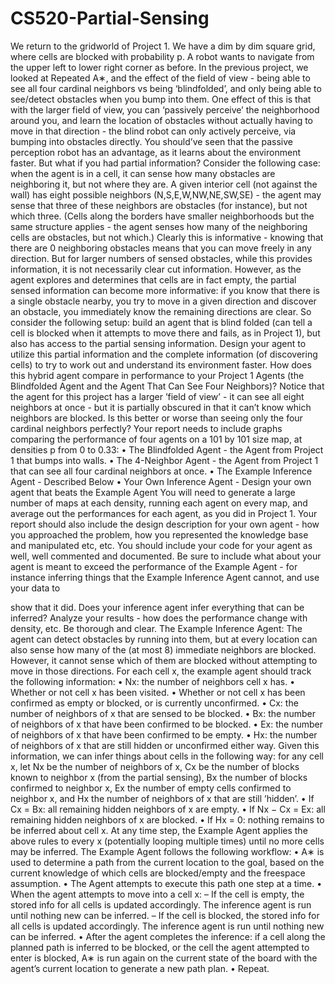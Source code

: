 # CS520-Partial-Sensing

We return to the gridworld of Project 1. We have a dim by dim square grid, where cells are blocked with probability p. A robot wants to navigate from the upper left to lower right corner as before. In the previous project, we looked at Repeated A∗, and the effect of the field of view - being able to see all four cardinal neighbors vs being ‘blindfolded’, and only being able to see/detect obstacles when you bump into them. One effect of this is that with the larger field of view, you can ‘passively perceive’ the neighborhood around you, and learn the location of obstacles without actually having to move in that direction - the blind robot can only actively perceive, via bumping into obstacles directly. You should’ve seen that the passive perception robot has an advantage, as it learns about the environment faster.
But what if you had partial information? Consider the following case: when the agent is in a cell, it can sense how many obstacles are neighboring it, but not where they are. A given interior cell (not against the wall) has eight possible neighbors (N,S,E,W,NW,NE,SW,SE) - the agent may sense that three of these neighbors are obstacles (for instance), but not which three. (Cells along the borders have smaller neighborhoods but the same structure applies - the agent senses how many of the neighboring cells are obstacles, but not which.)
Clearly this is informative - knowing that there are 0 neighboring obstacles means that you can move freely in any direction. But for larger numbers of sensed obstacles, while this provides information, it is not necessarily clear cut information. However, as the agent explores and determines that cells are in fact empty, the partial sensed information can become more informative: if you know that there is a single obstacle nearby, you try to move in a given direction and discover an obstacle, you immediately know the remaining directions are clear.
So consider the following setup: build an agent that is blind folded (can tell a cell is blocked when it attempts to move there and fails, as in Project 1), but also has access to the partial sensing information. Design your agent to utilize this partial information and the complete information (of discovering cells) to try to work out and understand its environment faster. How does this hybrid agent compare in performance to your Project 1 Agents (the Blindfolded Agent and the Agent That Can See Four Neighbors)? Notice that the agent for this project has a larger ’field of view’ - it can see all eight neighbors at once - but it is partially obscured in that it can’t know which neighbors are blocked. Is this better or worse than seeing only the four cardinal neighbors perfectly?
Your report needs to include graphs comparing the performance of four agents on a 101 by 101 size map, at densities p from 0 to 0.33:
• The Blindfolded Agent - the Agent from Project 1 that bumps into walls.
• The 4-Neighbor Agent - the Agent from Project 1 that can see all four cardinal neighbors at once. • The Example Inference Agent - Described Below
• Your Own Inference Agent - Design your own agent that beats the Example Agent
You will need to generate a large number of maps at each density, running each agent on every map, and average out the performances for each agent, as you did in Project 1.
Your report should also include the design description for your own agent - how you approached the problem, how you represented the knowledge base and manipulated etc, etc. You should include your code for your agent as well, well commented and documented. Be sure to include what about your agent is meant to exceed the performance of the Example Agent - for instance inferring things that the Example Inference Agent cannot, and use your data to

show that it did. Does your inference agent infer everything that can be inferred? Analyze your results - how does the performance change with density, etc. Be thorough and clear.
The Example Inference Agent: The agent can detect obstacles by running into them, but at every location can also sense how many of the (at most 8) immediate neighbors are blocked. However, it cannot sense which of them are blocked without attempting to move in those directions. For each cell x, the example agent should track the following information:
• Nx: the number of neighbors cell x has.
• Whether or not cell x has been visited.
• Whether or not cell x has been confirmed as empty or blocked, or is currently unconfirmed. • Cx: the number of neighbors of x that are sensed to be blocked.
• Bx: the number of neighbors of x that have been confirmed to be blocked.
• Ex: the number of neighbors of x that have been confirmed to be empty.
• Hx: the number of neighbors of x that are still hidden or unconfirmed either way.
Given this information, we can infer things about cells in the following way: for any cell x, let Nx be the number of neighbors of x, Cx be the number of blocks known to neighbor x (from the partial sensing), Bx the number of blocks confirmed to neighbor x, Ex the number of empty cells confirmed to neighbor x, and Hx the number of neighbors of x that are still ’hidden’.
• If Cx = Bx: all remaining hidden neighbors of x are empty.
• If Nx − Cx = Ex: all remaining hidden neighbors of x are blocked. • If Hx = 0: nothing remains to be inferred about cell x.
At any time step, the Example Agent applies the above rules to every x (potentially looping multiple times) until no more cells may be inferred.
The Example Agent follows the following workflow:
• A∗ is used to determine a path from the current location to the goal, based on the current knowledge of which cells are blocked/empty and the freespace assumption.
• The Agent attempts to execute this path one step at a time.
• When the agent attempts to move into a cell x:
– If the cell is empty, the stored info for all cells is updated accordingly. The inference agent is run until nothing new can be inferred.
– If the cell is blocked, the stored info for all cells is updated accordingly. The inference agent is run until nothing new can be inferred.
• After the agent completes the inference: if a cell along the planned path is inferred to be blocked, or the cell the agent attempted to enter is blocked, A∗ is run again on the current state of the board with the agent’s current location to generate a new path plan.
• Repeat.
